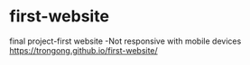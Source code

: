 # first-website
 final project-first website
 -Not responsive with mobile devices
https://trongong.github.io/first-website/